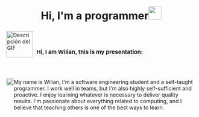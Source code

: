 <h1 align="center"><b>Hi, I'm a programmer</b><img src="https://media.giphy.com/media/hvRJCLFzcasrR4ia7z/giphy.gif" width="35"></h1>

<div style="display: flex; align-items: center;">
  <img src="https://githubwilian2005.s3.us-east-2.amazonaws.com/gifs/spiderman.gif" alt="Descripción del GIF" style="width: 70px; height: 70px;">
  <h1 style="margin-left: 10px;padding-top:30px;font-size:15px">Hi, I am Wilian, this is my presentation:</h1>
</div>

 <div style="display:flex; margin-top:50px">
   <img src="https://githubwilian2005.s3.us-east-2.amazonaws.com/gifs/spiderman2.gif" alt="Descripción del GIF" style="width:20px; height:20px">
   <p style="width:50
ch;margin-top:2px">My name is Wilian, I'm a software engineering student and a self-taught programmer. I work well in teams, but I'm also highly self-sufficient and proactive. I enjoy learning whatever is necessary to deliver quality results. I'm passionate about everything related to computing, and I believe that teaching others is one of the best ways to learn.</p>
 </div>
